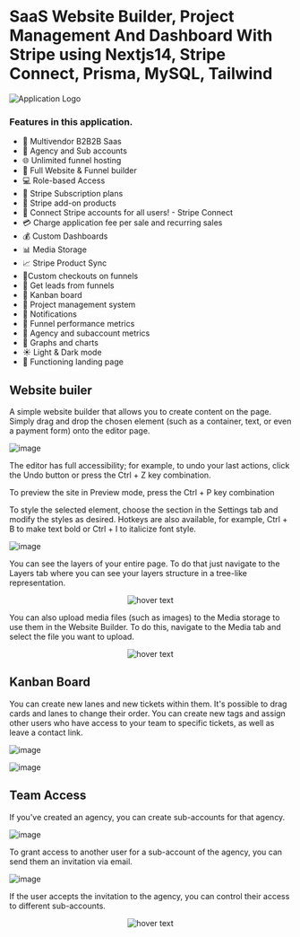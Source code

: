 # SaaS Website Builder, Project Management And Dashboard With Stripe using Nextjs14, Stripe Connect, Prisma, MySQL, Tailwind

![Application Logo](https://storage.googleapis.com/msgsndr/0wtSXexlPhMN1945ooxW/media/65b7c3d24660477daf3d6708.png)

### Features in this application.
- 🤯 Multivendor B2B2B Saas
- 🏢 Agency and Sub accounts
- 🌐 Unlimited funnel hosting
- 🚀 Full Website & Funnel builder
- 💻 Role-based Access
- 🔄 Stripe Subscription plans
- 🛒 Stripe add-on products
- 🔐 Connect Stripe accounts for all users! - Stripe Connect
- 💳 Charge application fee per sale and recurring sales
- 💰 Custom Dashboards
- 📊 Media Storage
- 📈 Stripe Product Sync
- 📌Custom checkouts on funnels
- 📢 Get leads from funnels
- 🎨 Kanban board
- 📂 Project management system
- 🔗 Notifications
- 📆 Funnel performance metrics
- 🧾 Agency and subaccount metrics
- 🌙 Graphs and charts
- ☀️ Light & Dark mode
- 📄 Functioning landing page


## Website builer
A simple website builder that allows you to create content on the page. Simply drag and drop the chosen element (such as a container, text, or even a payment form) onto the editor page.

![image](https://github.com/Yash-Tibadiya/Plura/blob/main/public/assets/311025264-a1d851ae-baea-428f-985d-36aef9223658.png)


The editor has full accessibility; for example, to undo your last actions, click the Undo button or press the Ctrl + Z key combination.

To preview the site in Preview mode, press the Ctrl + P key combination

To style the selected element, choose the section in the Settings tab and modify the styles as desired. Hotkeys are also available, for example, Ctrl + B to make text bold or Ctrl + I to italicize font style.

![image](https://github.com/Yash-Tibadiya/Plura/blob/main/public/assets/311024920-bda993ec-edd2-4841-8dd8-6b64542c9e9e.png)


You can see the layers of your entire page. To do that just navigate to the Layers tab where you can see your layers structure in a tree-like representation.

<p align="center">
  <img src="https://github.com/Yash-Tibadiya/Plura/blob/main/public/assets/3.png" title="hover text">
</p>

You can also upload media files (such as images) to the Media storage to use them in the Website Builder. To do this, navigate to the Media tab and select the file you want to upload.

<p align="center">
  <img src="https://github.com/Yash-Tibadiya/Plura/blob/main/public/assets/4.png" title="hover text">
</p>

## Kanban Board
You can create new lanes and new tickets within them. It's possible to drag cards and lanes to change their order. You can create new tags and assign other users who have access to your team to specific tickets, as well as leave a contact link.

![image](https://github.com/Yash-Tibadiya/Plura/blob/main/public/assets/5.png)


![image](https://github.com/Yash-Tibadiya/Plura/blob/main/public/assets/6.png)

## Team Access
If you've created an agency, you can create sub-accounts for that agency.

![image](https://github.com/Yash-Tibadiya/Plura/blob/main/public/assets/7.png)

To grant access to another user for a sub-account of the agency, you can send them an invitation via email. 

![image](https://github.com/Yash-Tibadiya/Plura/blob/main/public/assets/8.png)

If the user accepts the invitation to the agency, you can control their access to different sub-accounts.

<p align="center">
  <img src="https://github.com/Yash-Tibadiya/Plura/blob/main/public/assets/9.png" title="hover text">
</p>
